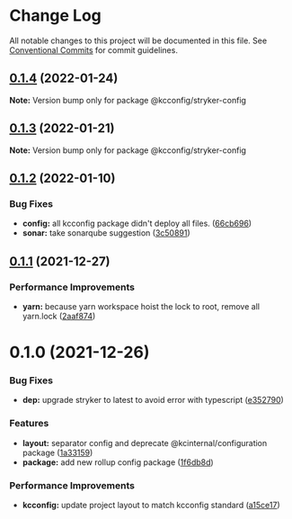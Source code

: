 # Change Log

All notable changes to this project will be documented in this file.
See [Conventional Commits](https://conventionalcommits.org) for commit guidelines.

## [0.1.4](https://github.com/kamontat/kcutils/compare/@kcconfig/stryker-config@0.1.3...@kcconfig/stryker-config@0.1.4) (2022-01-24)

**Note:** Version bump only for package @kcconfig/stryker-config





## [0.1.3](https://github.com/kamontat/kcutils/compare/@kcconfig/stryker-config@0.1.2...@kcconfig/stryker-config@0.1.3) (2022-01-21)

**Note:** Version bump only for package @kcconfig/stryker-config





## [0.1.2](https://github.com/kamontat/kcutils/compare/@kcconfig/stryker-config@0.1.1...@kcconfig/stryker-config@0.1.2) (2022-01-10)


### Bug Fixes

* **config:** all kcconfig package didn't deploy all files. ([66cb696](https://github.com/kamontat/kcutils/commit/66cb6968b0ad2917b53477dd5f9fec3fba97a5ff))
* **sonar:** take sonarqube suggestion ([3c50891](https://github.com/kamontat/kcutils/commit/3c508912543396fda4ee7e93ed6226c8c0770cdc))





## [0.1.1](https://github.com/kamontat/kcutils/compare/@kcconfig/stryker-config@0.1.0...@kcconfig/stryker-config@0.1.1) (2021-12-27)


### Performance Improvements

* **yarn:** because yarn workspace hoist the lock to root, remove all yarn.lock ([2aaf874](https://github.com/kamontat/kcutils/commit/2aaf87404c68f6b7f1ad8deb5984b5e00ba6085e))





# 0.1.0 (2021-12-26)


### Bug Fixes

* **dep:** upgrade stryker to latest to avoid error with typescript ([e352790](https://github.com/kamontat/kcutils/commit/e352790cccfdeeab8922ef9a9f899b91c6c657d7))


### Features

* **layout:** separator config and deprecate @kcinternal/configuration package ([1a33159](https://github.com/kamontat/kcutils/commit/1a3315969554ef2ee0c97734bfd7557fadc48ded))
* **package:** add new rollup config package ([1f6db8d](https://github.com/kamontat/kcutils/commit/1f6db8d228d6a4d8c6154754ac11386fdc34ad1f))


### Performance Improvements

* **kcconfig:** update project layout to match kcconfig standard ([a15ce17](https://github.com/kamontat/kcutils/commit/a15ce17b2e93d10ecb9c883a897f2e305893ef58))
